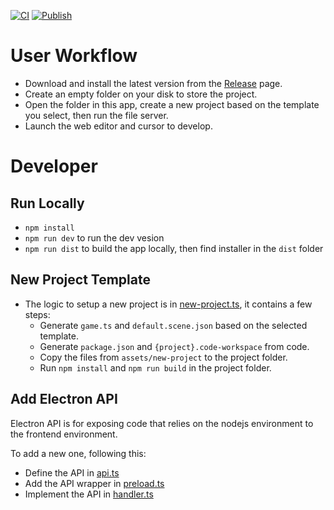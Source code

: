 [![CI](https://github.com/directivegames/genesys.sdk/actions/workflows/ci.yml/badge.svg)](https://github.com/directivegames/genesys.sdk/actions/workflows/ci.yml)
[![Publish](https://github.com/directivegames/genesys.sdk/actions/workflows/publish.yml/badge.svg)](https://github.com/directivegames/genesys.sdk/actions/workflows/publish.yml)

# User Workflow
- Download and install the latest version from the [Release](https://github.com/directivegames/genesys.sdk/releases) page.
- Create an empty folder on your disk to store the project.
- Open the folder in this app, create a new project based on the template you select, then run the file server.
- Launch the web editor and cursor to develop.

# Developer

## Run Locally
- `npm install`
- `npm run dev` to run the dev vesion
- `npm run dist` to build the app locally, then find installer in the `dist` folder

## New Project Template
- The logic to setup a new project is in [new-project.ts](src/backend/tools//new-project.ts), it contains a few steps:  
  - Generate `game.ts` and `default.scene.json` based on the selected template.
  - Generate `package.json` and `{project}.code-workspace` from code.
  - Copy the files from `assets/new-project` to the project folder.
  - Run `npm install` and `npm run build` in the project folder.

## Add Electron API
Electron API is for exposing code that relies on the nodejs environment to the frontend environment.

To add a new one, following this:
- Define the API in [api.ts](src/api.ts)
- Add the API wrapper in [preload.ts](src/preload.ts)
- Implement the API in [handler.ts](src/backend/handler.ts)
